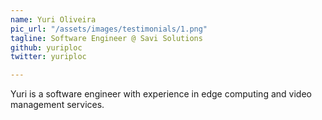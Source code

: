 ```yaml
---
name: Yuri Oliveira
pic_url: "/assets/images/testimonials/1.png"
tagline: Software Engineer @ Savi Solutions
github: yuriploc
twitter: yuriploc

---
```

Yuri is a software engineer with experience in edge computing and video management services.

